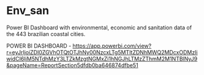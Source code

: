 # Env_san
Power BI Dashboard with environmental, economic and sanitation data of the 443 brazilian coastal cities. 

POWER BI DASHBOARD - https://app.powerbi.com/view?r=eyJrIjoiZDI0ZGVhOTQtOTJhNy00NzcxLTg5MTItZDNhMWQ2MDcxODMzIiwidCI6IjM5NTdhMzY3LTZkMzgtNGMxZi1hNGJhLTMzZThmM2M1NTBlNyJ9&pageName=ReportSection5dfdb0ba646874dfbe51
